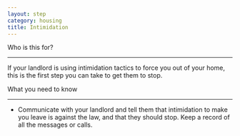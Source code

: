 ```yaml
---
layout: step
category: housing
title: Intimidation
---
```

<div class="intro">
  <div class="header"><i class="fa fa-fw fa-users" aria-hidden="true"></i> Who is this for?</div>
  <hr>
  <div class="content">
    <p>If your landlord is using intimidation tactics to force you out of your home, this is the first step you can take to get them to stop.</p>
  </div>
</div>

<div class="summary">
  <div class="header"><i class="fa fa-fw fa-exclamation-circle" aria-hidden="true"></i> What you need to know</div>
  <hr>
  <div class="content">
    <ul class="fa-ul">
      <li><i class="fa-li fa fa-info-circle"></i>Communicate with your landlord and tell them that intimidation to make you leave is against the law, and that they should stop. Keep a record of all the messages or calls.</li>
    </ul>
  </div>
</div>
